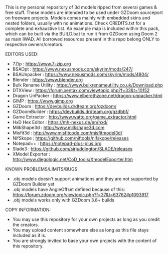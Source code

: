 This is my personal repository of 3d models ripped from several games & free stuff.
These models are intended to be used under GZDoom sourceport on freeware projects.
Models comes mainly with embedded skins and nested folders, usually with no animations.
Check CREDITS.txt for a complete and exhaustive list.
An example map is included within this pack, which can be built via the BUILD.bat to run
it from GZDoom using Doom 2 as main IWAD.
All borrowed resources present in this repo belong ONLY to respective owners/creators.

EDITORS USED:
- 7Zip : https://www.7-zip.org
- BSAOpt : https://www.nexusmods.com/skyrim/mods/247/
- BSAUnpacker : https://www.nexusmods.com/skyrim/mods/4804/
- Blender : https://www.blender.org
- Bulk Rename Utility : https://www.bulkrenameutility.co.uk/Download.php
- DTXView : https://forum.xentax.com/viewtopic.php?f=33&t=10152
- Dragon UnPacker : https://www.elberethzone.net/dragon-unpacker.html
- GIMP : https://www.gimp.org
- GZDoom : https://devbuilds.drdteam.org/gzdoom/
- GZDoomBuilder : https://devbuilds.drdteam.org/gzdbbf/
- Game Extractor : http://www.watto.org/game_extractor.html
- HxD Hex Editor : https://mh-nexus.de/en/hxd/
- MilkShape3d : http://www.milkshape3d.com
- Misfit3d : http://www.misfitcode.com/misfitmodel3d/
- NifSkope : https://github.com/niftools/nifskope/releases
- Notepad++ : https://notepad-plus-plus.org
- Slade3 : https://github.com/sirjuddington/SLADE/releases
- XModel Exporter : http://www.diegologic.net/CoD_tools/XmodelExporter.htm

KNOWN PROBLEMS/LIMITS/BUGS:
- .obj models doesn't support animations and they are not supported by GZDoom Builder yet
- .obj models have AngleOffset defined because of this: https://forum.zdoom.org/viewtopic.php?f=37&t=63762#p1093917
- .obj models works only with GZDoom 3.8+ builds

COPY INFORMATION:
- You may use this repository for your own projects as long as you credit the creators.
- You may upload content somewhere else as long as this file stays included as it is.
- You are strongly invited to base your own projects with the content of this repository.